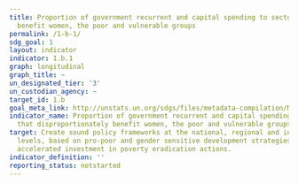 ```yaml
---
title: Proportion of government recurrent and capital spending to sectors that disproportionately
  benefit women, the poor and vulnerable groups
permalink: /1-b-1/
sdg_goal: 1
layout: indicator
indicator: 1.b.1
graph: longitudinal
graph_title: ~
un_designated_tier: '3'
un_custodian_agency: ~
target_id: 1.b
goal_meta_link: http://unstats.un.org/sdgs/files/metadata-compilation/Metadata-Goal-1.pdf
indicator_name: Proportion of government recurrent and capital spending to sectors
  that disproportionately benefit women, the poor and vulnerable groups
target: Create sound policy frameworks at the national, regional and international
  levels, based on pro-poor and gender sensitive development strategies, to support
  accelerated investment in poverty eradication actions.
indicator_definition: ''
reporting_status: notstarted
---
```

